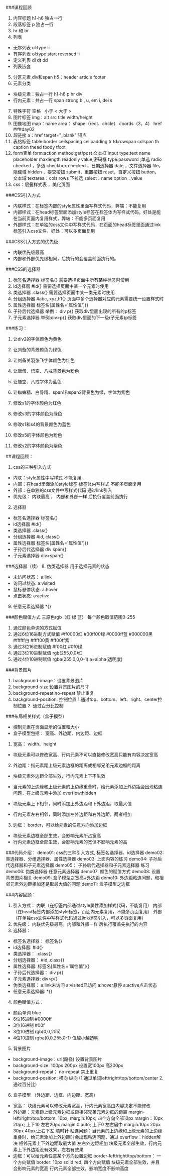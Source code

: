 ###课程回顾
1. 内容标题  h1-h6  独占一行 
2. 段落标签  p  独占一行
3. hr 和 br
4. 列表
- 无序列表  ul:type   li
- 有序列表  ol:type start reversed       li
- 定义列表  dl  dt  dd
- 列表嵌套
5. 分区元素   div和span    h5：header article footer
6. 元素分类
- 块级元素：独占一行  h1-h6 p  hr  div
- 行内元素：共占一行  span   strong b , u, em i, del s
7. 特殊字符   空格 &nbsp;   小于 &lt;  大于 &gt;
8. 图片标签  img：alt   src    title     width/height    
9. 图像地图  map：name     area： shape（rect、circle） coords（3，4）  href
###day02
1. 超链接 a：href   target="_blank"     锚点  
2. 表格标签 table:border cellspacing cellpadding  tr td:rowspan colspan  th  caption  thead  tbody tfoot
3. form表单  form:action  method:get/post   文本框 input type:text name placeholder maxlength readonly value,密码框 type:password  ,单选 radio  checked ，多选 checkbox checked ，日期选择器 date ，文件选择器 file，隐藏域 hidden ，提交按钮 submit，重置按钮 reset，自定义按钮 button， 文本域 textarea：cols rows  下拉选 select：name  option：value   
4. css：层叠样式表 ，美化页面 


###CSS引入方式

- 内联样式：在标签内部的style属性里面写样式代码，弊端：不能复用
- 内部样式：在head标签里面添加style标签在标签体内写样式代码，好处是能在当前页面内复用样式，弊端：不能多页面复用
- 外部样式：在单独的css文件中写样式代码，在页面的head标签里面通过link标签引入css文件，好处：可以多页面复用

###CSS引入方式的优先级
- 内联优先级最高
- 内部和外部优先级相同，后执行的会覆盖前面执行的。

###CSS的选择器
1. 标签名选择器    标签名{}  需要选择页面中所有某种标签时使用
2. id选择器      #id{}   需要选择页面中某一个元素时使用
3. 类选择器      .class{}  需要选择页面中某一类元素时使用
4. 分组选择器    #abc,.xyz,h1{}  页面中多个选择器对应的元素需要统一设置样式时
5. 属性选择器   标签名[属性名='属性值']{}
6. 子孙后代选择器    举例： div p{} 获取div里面出现的所有的p标签
7. 子元素选择器   举例:div>p{}  获取div里面的下一级(子元素)p标签



###练习：
1. 让div2的字体颜色为黄色
2. 让刘备的背景颜色为绿色
3. 让刘备关羽张飞字体颜色为红色
4. 让唐僧、悟空、八戒背景色为粉色
5. 让悟空、八戒字体为蓝色
6. 让蜘蛛精、白骨精、span1和span2背景色为绿，字体为紫色

1. 修改s1的字体颜色为红色
2. 修改s3的字体颜色为绿色
3. 修改s1和s4的背景颜色为蓝色
4. 修改s5的字体颜色为粉色
5. 修改s2的字体颜色为紫色



##课程回顾：
1. css的三种引入方式
- 内联：style属性中写样式  不能复用
- 内部：在head里面添加style标签 标签体内写样式   不能多页面复用
- 外部：在单独的css文件中写样式代码 通过link引入  
- 优先级： 内联最高 ， 内部和外部一样 后执行覆盖前面执行
2. 选择器
- 标签名选择器  标签名{}
- id选择器     #id{}
- 类选择器     .class{}
- 分组选择器     #id,.class{}
- 属性选择器    标签名[属性名='属性值']{}
- 子孙后代选择器   div span{}  
- 子元素选择器   div>span{}

###选择器（续）
8. 伪类选择器
	用于选择元素的状态
- 未访问状态： a:link
- 访问过状态: a:visited
- 鼠标悬停状态: a:hover
- 点击状态:  a:active
9. 任意元素选择器     *{}

###颜色赋值方式
	三原色rgb（红 绿 蓝）  每个颜色取值范围0-255   
1. 通过颜色单词的方式赋值
2. 通过6位16进制方式赋值   #ff0000红 #00ff00绿 #0000ff蓝 #000000黑 #ffffff白   #ffff00黄  #ff00ff紫
3. 通过3位16进制赋值  #f00红   #0f0绿   
4. 通过3位10进制赋值  rgb(255,0,0)红
5. 通过4位10进制赋值  rgba(255,0,0,0-1)    a=alpha(透明度)

###背景图片
1. background-image：设置背景图片
2. background-size:设置背景图片的尺寸
3. background-repeat:no-repeat  禁止重复
4. background-position: 控制位置 1.通过top、bottom、left、right、center控制位置  2. 通过百分比控制

###布局相关样式（盒子模型）
- 控制元素在页面显示的位置和大小
- 盒子模型包括： 宽高、外边距、内边距、边框
1. 宽高： width、height
- 块级元素可以修改宽高、行内元素不可以直接修改宽高只能有内容决定宽高
2. 外边距：指元素距上级元素边框的距离或相邻兄弟元素边框的距离
- 块级元素外边距全部生效，行内元素上下不生效

- 当元素的上边缘和上级元素的上边缘重叠时，给元素添加上外边距会出现粘连问题，在上级元素中添加 overflow:hidden
- 块级元素上下相邻，同时添加上外边距和下外边距，取最大值 
- 行内元素左右相邻，同时添加左外边距和右外边距，两者相加
3. 边框： border，可以给元素的任意方向添加边框
- 块级元素边框全部生效，会影响元素所占宽高
- 行内元素边框全部生效，会影响元素的宽但不影响元素的高


###代码介绍：
demo01: css的三种引入方式, 标签名选择器、id选择器
demo02: 类选择器、分组选择器、属性选择器
demo03: 上面内容的练习
demo04: 子孙后代选择器和子元素选择器
demo05： 子孙后代选择器和子元素选择器 练习
demo06: 伪类选择器 任意元素选择器
demo07: 颜色的赋值方式
demo08: 设置背景图片相关
demo09: 盒子模型之宽高+外边距
demo10: 外边距粘连问题，和相邻元素外边距相加还是取最大值的问题
demo11: 盒子模型之边框

###内容回顾：
1. 引入方式： 内联（在标签内部通过style属性添加样式代码，不能复用）  内部（在head标签内部添加style标签，页面内元素复用，不能多页面复用）  外部（在单独css文件中写样式代码通过link标签引入，可以多页面复用）
2. 优先级： 内联优先级最高，内部和外部一样 后执行覆盖先执行的内容
3. 选择器：
- 标签名选择器：  标签名{}
- id选择器: #id{}
- 类选择器： .class{}
- 分组选择器：  #id,.class{}
- 属性选择器:  标签名[属性名='属性值']{}
- 子孙后代选择器：   div p{}
- 子元素选择器:   div>p{}
- 伪类选择器： a:link未访问    a:visited已访问  a:hover悬停 a:active点击状态
- 任意元素选择器:   *{}
4. 颜色赋值方式： 
- 颜色单词   blue
- 6位16进制  #0000ff
- 3位16进制  #00f
- 3位10进制  rgb(0,0,255)
- 4位10进制  rgba(0,0,255,0-1) 值越小越透明
5. 背景图片
- background-image：url(路径) 设置背景图片
- background-size: 100px 200px 设置宽100px 高200px
- background-repeat： no-repeat  禁止重复
- background-position: 横向 纵向 (1.通过单词left/right/top/bottom/center  2.通过百分比)
6. 盒子模型 （外边距、边框、内边距、宽高）
- 宽高： 块级元素可以修改元素宽高，行内元素宽高由内容决定不能修改
- 外边距：元素距上级元素边框或距相邻兄弟元素边框的距离
margin-left/right/top/bottom: 10px;
margin:10px; 四个方向全部10px
margin：10px 20px; 上下10 左右20px
margin:0 auto; 上下0 左右居中
margin:10px 20px 30px 40px;上右下左 顺时针
粘连问题：当元素的上边缘和上级元素的上边缘重叠时，给元素添加上外边距时会出现粘连问题，通过 overflow：hidden解决
相邻元素上下外边距取最大值  左右外边距相加
块级元素全部生效，行内元素上下外边距没有效果，左右有效果
- 边框：可以给元素任意某个方向设置边框 
border-left/right/top/bottom：  一个方向赋值
border: 10px solid red; 四个方向赋值
块级元素全部生效，并且会影响元素的宽高
行内元素全部生效，影响宽度不影响高度





























